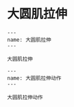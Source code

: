 # 大圆肌拉伸

```{figure} assets/img/2022-01-17-11-38-37.png
---
name: 大圆肌拉伸
---

大圆肌拉伸
```

```{figure} assets/img/2022-01-17-11-41-30.png
---
name: 大圆肌拉伸动作
---

大圆肌拉伸动作
```